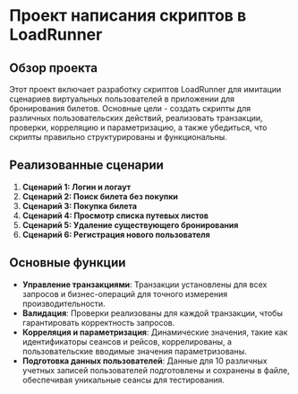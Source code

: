 # Проект написания скриптов в LoadRunner

## Обзор проекта

Этот проект включает разработку скриптов LoadRunner для имитации сценариев виртуальных пользователей в приложении для бронирования билетов. Основные цели - создать скрипты для различных пользовательских действий, реализовать транзакции, проверки, корреляцию и параметризацию, а также убедиться, что скрипты правильно структурированы и функциональны.

## Реализованные сценарии

1. **Сценарий 1: Логин и логаут**
2. **Сценарий 2: Поиск билета без покупки**
3. **Сценарий 3: Покупка билета**
4. **Сценарий 4: Просмотр списка путевых листов**
5. **Сценарий 5: Удаление существующего бронирования**
6. **Сценарий 6: Регистрация нового пользователя**

## Основные функции

- **Управление транзакциями**: Транзакции установлены для всех запросов и бизнес-операций для точного измерения производительности.
- **Валидация**: Проверки реализованы для каждой транзакции, чтобы гарантировать корректность запросов.
- **Корреляция и параметризация**: Динамические значения, такие как идентификаторы сеансов и рейсов, коррелированы, а пользовательские вводимые значения параметризованы.
- **Подготовка данных пользователей**: Данные для 10 различных учетных записей пользователей подготовлены и сохранены в файле, обеспечивая уникальные сеансы для тестирования.
